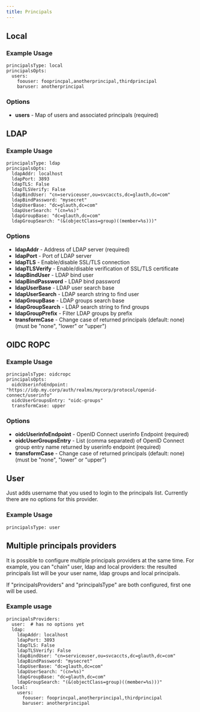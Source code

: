 ```yaml
---
title: Principals
---
```


## Local

### Example Usage

```
principalsType: local
principalsOpts:
  users:
    foouser: fooprincpal,anotherprincipal,thirdprincipal
    baruser: anotherprincipal
```

### Options

  * **users** - Map of users and associated principals (required)

## LDAP

### Example Usage

```
principalsType: ldap
principalsOpts:
  ldapAddr: localhost
  ldapPort: 3893
  ldapTLS: False
  ldapTLSVerify: False
  ldapBindUser: "cn=serviceuser,ou=svcaccts,dc=glauth,dc=com"
  ldapBindPassword: "mysecret" 
  ldapUserBase: "dc=glauth,dc=com"
  ldapUserSearch: "(cn=%s)"
  ldapGroupBase: "dc=glauth,dc=com"
  ldapGroupSearch: "(&(objectClass=group)((member=%s)))"
```

### Options

  * **ldapAddr** - Address of LDAP server (required)
  * **ldapPort** - Port of LDAP server
  * **ldapTLS** - Enable/disable SSL/TLS connection
  * **ldapTLSVerify** - Enable/disable verification of SSL/TLS certificate
  * **ldapBindUser** - LDAP bind user
  * **ldapBindPassword** - LDAP bind password
  * **ldapUserBase** - LDAP user search base
  * **ldapUserSearch** - LDAP search string to find user
  * **ldapGroupBase** - LDAP groups search base
  * **ldapGroupSearch** - LDAP search string to find groups
  * **ldapGroupPrefix** - Filter LDAP groups by prefix
  * **transformCase** - Change case of returned principals (default: none) (must be "none", "lower" or "upper")

## OIDC ROPC

### Example Usage

```
principalsType: oidcropc
principalsOpts:
  oidcUserinfoEndpoint: "https://idp.my.corp/auth/realms/mycorp/protocol/openid-connect/userinfo"
  oidcUserGroupsEntry: "oidc-groups"
  transformCase: upper
```

### Options

  * **oidcUserinfoEndpoint** - OpenID Connect userinfo Endpoint (required)
  * **oidcUserGroupsEntry** - List (comma separated) of OpenID Connect group entry name returned by userinfo endpoint (required)
  * **transformCase** - Change case of returned principals (default: none) (must be "none", "lower" or "upper")

## User

Just adds username that you used to login to the principals list. Currently there are no options for
this provider.

### Example Usage

```
principalsType: user
```

## Multiple principals providers

It is possible to configure multiple principals providers at the same time. For example, you can "chain"
user, ldap and local providers: the resulted principals list will be your user name, ldap groups and 
local principals.

If "principalsProviders" and "principalsType" are both configured, first one will be used.

### Example usage

```
principalsProviders:
  user:  # has no options yet
  ldap:
    ldapAddr: localhost
    ldapPort: 3893
    ldapTLS: False
    ldapTLSVerify: False
    ldapBindUser: "cn=serviceuser,ou=svcaccts,dc=glauth,dc=com"
    ldapBindPassword: "mysecret"
    ldapUserBase: "dc=glauth,dc=com"
    ldapUserSearch: "(cn=%s)"
    ldapGroupBase: "dc=glauth,dc=com"
    ldapGroupSearch: "(&(objectClass=group)((member=%s)))"
  local:
    users:
      foouser: fooprincpal,anotherprincipal,thirdprincipal
      baruser: anotherprincipal
```

